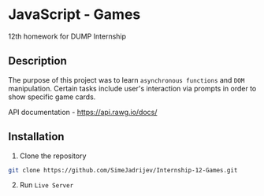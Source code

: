 # JavaScript - Games

12th homework for DUMP Internship

## Description

The purpose of this project was to learn ```asynchronous functions``` and ```DOM``` manipulation. Certain tasks include user's interaction via prompts in order to show specific game cards.

API documentation - https://api.rawg.io/docs/

## Installation

1. Clone the repository
```bash
git clone https://github.com/SimeJadrijev/Internship-12-Games.git
 ```
2. Run ```Live Server```
